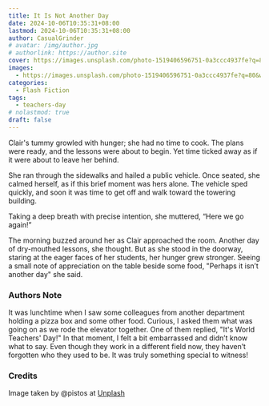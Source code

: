 ```yaml
---
title: It Is Not Another Day
date: 2024-10-06T10:35:31+08:00
lastmod: 2024-10-06T10:35:31+08:00
author: CasualGrinder
# avatar: /img/author.jpg
# authorlink: https://author.site
cover: https://images.unsplash.com/photo-1519406596751-0a3ccc4937fe?q=80&w=3270&auto=format&fit=crop&ixlib=rb-4.0.3&ixid=M3wxMjA3fDB8MHxwaG90by1wYWdlfHx8fGVufDB8fHx8fA%3D%3D
images:
  - https://images.unsplash.com/photo-1519406596751-0a3ccc4937fe?q=80&w=3270&auto=format&fit=crop&ixlib=rb-4.0.3&ixid=M3wxMjA3fDB8MHxwaG90by1wYWdlfHx8fGVufDB8fHx8fA%3D%3D
categories:
  - Flash Fiction
tags:
  - teachers-day
# nolastmod: true
draft: false
---
```


Clair's tummy growled with hunger; she had no time to cook. The plans were ready, and the lessons were about to begin. Yet time ticked away as if it were about to leave her behind.

She ran through the sidewalks and hailed a public vehicle. Once seated, she calmed herself, as if this brief moment was hers alone. The vehicle sped quickly, and soon it was time to get off and walk toward the towering building.

Taking a deep breath with precise intention, she muttered, “Here we go again!”

The morning buzzed around her as Clair approached the room. Another day of dry-mouthed lessons, she thought. But as she stood in the doorway, staring at the eager faces of her students, her hunger grew stronger. Seeing a small note of appreciation on the table beside some food, "Perhaps it isn’t another day" she said.

### Authors Note

It was lunchtime when I saw some colleagues from another department holding a pizza box and some other food. Curious, I asked them what was going on as we rode the elevator together. One of them replied, "It's World Teachers' Day!" In that moment, I felt a bit embarrassed and didn’t know what to say. Even though they work in a different field now, they haven’t forgotten who they used to be. It was truly something special to witness!

### Credits

Image taken by @pistos at [Unplash](https://unsplash.com/@pistos)
